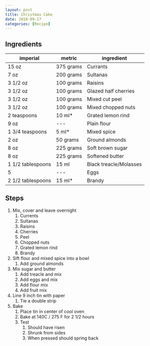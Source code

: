 ```yaml
---
layout: post
title: Christmas Cake
date: 2018-09-17
categories: [Recipe]
---
```


## Ingredients

imperial | metric | ingredient
--- | --- | ---
15 oz | 375 grams | Currants
7 oz | 200 grams | Sultanas
3 1/2 oz | 100 grams | Raisins
3 1/2 oz | 100 grams | Glazed half cherries
3 1/2 oz | 100 grams | Mixed cut peel
3 1/2 oz | 100 grams | Mixed chopped nuts
2 teaspoons | 10 ml* | Grated lemon rind
9 oz | --- | Plain flour
1 3/4 teaspoons | 5 ml* | Mixed spice
2 oz | 50 grams | Ground almonds
8 oz | 225 grams | Soft brown sugar
8 oz | 225 grams | Softened butter
1 1/2 tablespoons | 15 ml | Black treacle/Molasses
5 | --- | Eggs
2 1/2 tablespoons | 15 ml* | Brandy

## Steps

1. Mix, cover and leave overnight
    1. Currents
    1. Sultanas
    1. Raisins
    1. Cherries
    1. Peel
    1. Chopped nuts
    1. Grated lemon rind
    1. Brandy
1. Sift flour and mixed spice into a bowl
    1. Add ground almonds
1. Mix sugar and butter
    1. Add treacle and mix
    1. Add eggs and mix
    1. Add flour mix
    1. Add fruit mix
1. Line 9 inch tin with paper
    1. Tie a double strip
1. Bake
    1. Place tin in center of cool oven
    1. Bake at 140C / 275 F for 2 1/2 hours
    1. Test
        1. Should have risen
        1. Shrunk from sides
        1. When pressed should spring back
